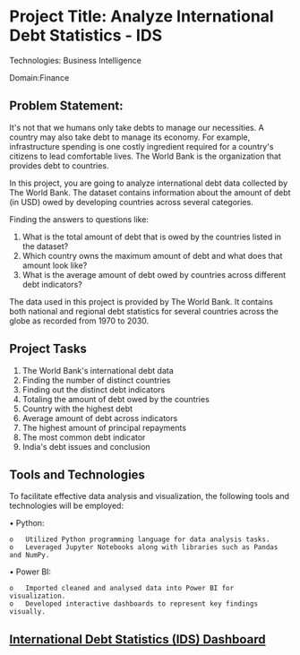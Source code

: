 # Project Title: Analyze International Debt Statistics - IDS
Technologies: Business Intelligence

Domain:Finance

## Problem Statement:

It's not that we humans only take debts to manage our necessities. A country may also take debt to manage its economy. For example, infrastructure spending is one costly ingredient required for a country's citizens to lead comfortable lives. The World Bank is the organization that provides debt to countries.

In this project, you are going to analyze international debt data collected by The World Bank. The dataset contains information about the amount of debt (in USD) owed by developing countries across several categories. 

Finding the answers to questions like:

1. What is the total amount of debt that is owed by the countries listed in the dataset?
2. Which country owns the maximum amount of debt and what does that amount look like?
3. What is the average amount of debt owed by countries across different debt indicators?
   
The data used in this project is provided by The World Bank. It contains both national and regional debt statistics for several countries across the globe as recorded from 1970 to 2030.

## Project Tasks
1. The World Bank's international debt data
2. Finding the number of distinct countries
3. Finding out the distinct debt indicators
4. Totaling the amount of debt owed by the countries
5. Country with the highest debt
6. Average amount of debt across indicators
7. The highest amount of principal repayments
8. The most common debt indicator
9. India's debt issues and conclusion


## Tools and Technologies

To facilitate effective data analysis and visualization, the following tools and technologies will be employed: 

•	Python: 

    o	Utilized Python programming language for data analysis tasks.    
    o	Leveraged Jupyter Notebooks along with libraries such as Pandas and NumPy.
    
•	Power BI: 

    o	Imported cleaned and analysed data into Power BI for visualization.    
    o	Developed interactive dashboards to represent key findings visually.
   
  ## [International Debt Statistics (IDS) Dashboard](https://app.powerbi.com/reportEmbed?reportId=b5483008-9f32-4d4e-ad30-6b8753ed078c&autoAuth=true&ctid=9f279a9a-e327-4c5c-9ca3-e4747dd231b1)
      
